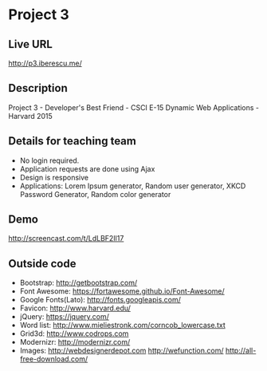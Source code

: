 # Project 3

## Live URL
<http://p3.iberescu.me/>


## Description
Project 3 - Developer's Best Friend - CSCI E-15 Dynamic Web Applications - Harvard 2015

## Details for teaching team
* No login required.
* Application requests are done using Ajax
* Design is responsive
* Applications: Lorem Ipsum generator, Random user generator, XKCD Password Generator, Random color generator

## Demo
http://screencast.com/t/LdLBF2Il17




## Outside code
* Bootstrap: http://getbootstrap.com/
* Font Awesome: https://fortawesome.github.io/Font-Awesome/
* Google Fonts(Lato): http://fonts.googleapis.com/
* Favicon: http://www.harvard.edu/
* jQuery: https://jquery.com/
* Word list: http://www.mieliestronk.com/corncob_lowercase.txt
* Grid3d: http://www.codrops.com
* Modernizr: http://modernizr.com/
* Images: http://webdesignerdepot.com
		  http://wefunction.com/
		  http://all-free-download.com/
